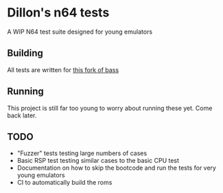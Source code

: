 # Dillon's n64 tests
A WIP N64 test suite designed for young emulators

## Building
All tests are written for [this fork of bass](https://github.com/ARM9/bass)

## Running
This project is still far too young to worry about running these yet. Come back later.

## TODO
- "Fuzzer" tests testing large numbers of cases
- Basic RSP test testing similar cases to the basic CPU test
- Documentation on how to skip the bootcode and run the tests for very young emulators
- CI to automatically build the roms